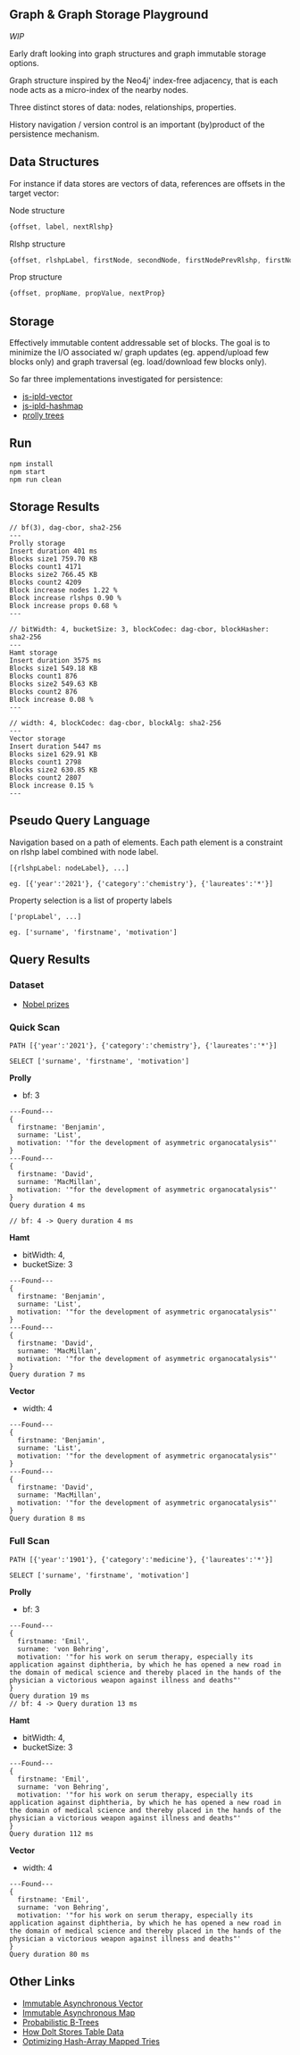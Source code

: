 ## Graph & Graph Storage Playground

_WIP_

Early draft looking into graph structures and graph immutable storage options.

Graph structure inspired by the Neo4j' index-free adjacency, that is each node acts as a micro-index of the nearby nodes.

Three distinct stores of data: nodes, relationships, properties.

History navigation / version control is an important (by)product of the persistence mechanism.


## Data Structures

For instance if data stores are vectors of data, references are offsets in the target vector:

Node structure
```js
{offset, label, nextRlshp}
```
Rlshp structure
```js
{offset, rlshpLabel, firstNode, secondNode, firstNodePrevRlshp, firstNodeNextRlshp, secondNodePrevRlshp, secondNodeNextRlshp}
```
Prop structure
```js
{offset, propName, propValue, nextProp}
```
## Storage

Effectively immutable content addressable set of blocks. The goal is to minimize the I/O associated w/ graph updates (eg. append/upload few blocks only) and graph traversal (eg. load/download few blocks only). 

So far three implementations investigated for persistence:
- [js-ipld-vector](https://github.com/rvagg/js-ipld-vector)
- [js-ipld-hashmap](https://github.com/rvagg/js-ipld-hashmap)
- [prolly trees](https://github.com/mikeal/prolly-trees)


## Run

```
npm install
npm start
npm run clean
```

## Storage Results

```
// bf(3), dag-cbor, sha2-256
---
Prolly storage
Insert duration 401 ms
Blocks size1 759.70 KB
Blocks count1 4171
Blocks size2 766.45 KB
Blocks count2 4209
Block increase nodes 1.22 %
Block increase rlshps 0.90 %
Block increase props 0.68 %
---

// bitWidth: 4, bucketSize: 3, blockCodec: dag-cbor, blockHasher: sha2-256
---
Hamt storage
Insert duration 3575 ms
Blocks size1 549.18 KB
Blocks count1 876
Blocks size2 549.63 KB
Blocks count2 876
Block increase 0.08 %
---

// width: 4, blockCodec: dag-cbor, blockAlg: sha2-256
---
Vector storage
Insert duration 5447 ms
Blocks size1 629.91 KB
Blocks count1 2798
Blocks size2 630.85 KB
Blocks count2 2807
Block increase 0.15 %
---
```

## Pseudo Query Language

Navigation based on a path of elements. Each path element is a constraint on rlshp label combined with node label.

```
[{rlshpLabel: nodeLabel}, ...]

eg. [{'year':'2021'}, {'category':'chemistry'}, {'laureates':'*'}]
```

Property selection is a list of property labels

```
['propLabel', ...]

eg. ['surname', 'firstname', 'motivation']
```

## Query Results

### Dataset

- [Nobel prizes](./nobel.js)

### Quick Scan

`PATH [{'year':'2021'}, {'category':'chemistry'}, {'laureates':'*'}]`

`SELECT ['surname', 'firstname', 'motivation']`

__Prolly__ 
- bf: 3

```
---Found---
{
  firstname: 'Benjamin',
  surname: 'List',
  motivation: '"for the development of asymmetric organocatalysis"'
}
---Found---
{
  firstname: 'David',
  surname: 'MacMillan',
  motivation: '"for the development of asymmetric organocatalysis"'
}
Query duration 4 ms

// bf: 4 -> Query duration 4 ms
```
__Hamt__ 
- bitWidth: 4, 
- bucketSize: 3

```
---Found---
{
  firstname: 'Benjamin',
  surname: 'List',
  motivation: '"for the development of asymmetric organocatalysis"'
}
---Found---
{
  firstname: 'David',
  surname: 'MacMillan',
  motivation: '"for the development of asymmetric organocatalysis"'
}
Query duration 7 ms
```

__Vector__
- width: 4

```
---Found---
{
  firstname: 'Benjamin',
  surname: 'List',
  motivation: '"for the development of asymmetric organocatalysis"'
}
---Found---
{
  firstname: 'David',
  surname: 'MacMillan',
  motivation: '"for the development of asymmetric organocatalysis"'
}
Query duration 8 ms
```
### Full Scan

`PATH [{'year':'1901'}, {'category':'medicine'}, {'laureates':'*'}]`

`SELECT ['surname', 'firstname', 'motivation']`

__Prolly__ 
- bf: 3

```
---Found---
{
  firstname: 'Emil',
  surname: 'von Behring',
  motivation: '"for his work on serum therapy, especially its application against diphtheria, by which he has opened a new road in the domain of medical science and thereby placed in the hands of the physician a victorious weapon against illness and deaths"'
}
Query duration 19 ms
// bf: 4 -> Query duration 13 ms
```

__Hamt__ 
- bitWidth: 4, 
- bucketSize: 3

```
---Found---
{
  firstname: 'Emil',
  surname: 'von Behring',
  motivation: '"for his work on serum therapy, especially its application against diphtheria, by which he has opened a new road in the domain of medical science and thereby placed in the hands of the physician a victorious weapon against illness and deaths"'
}
Query duration 112 ms
```

__Vector__
- width: 4

```
---Found---
{
  firstname: 'Emil',
  surname: 'von Behring',
  motivation: '"for his work on serum therapy, especially its application against diphtheria, by which he has opened a new road in the domain of medical science and thereby placed in the hands of the physician a victorious weapon against illness and deaths"'
}
Query duration 80 ms
```

## Other Links
- [Immutable Asynchronous Vector](https://github.com/rvagg/iavector)
- [Immutable Asynchronous Map](https://github.com/rvagg/iamap)
- [Probabilistic B-Trees](https://github.com/attic-labs/noms/blob/master/doc/intro.md#prolly-trees-probabilistic-b-trees)
- [How Dolt Stores Table Data](https://www.dolthub.com/blog/2020-04-01-how-dolt-stores-table-data/)
- [Optimizing Hash-Array Mapped Tries](https://michael.steindorfer.name/publications/oopsla15.pdf)